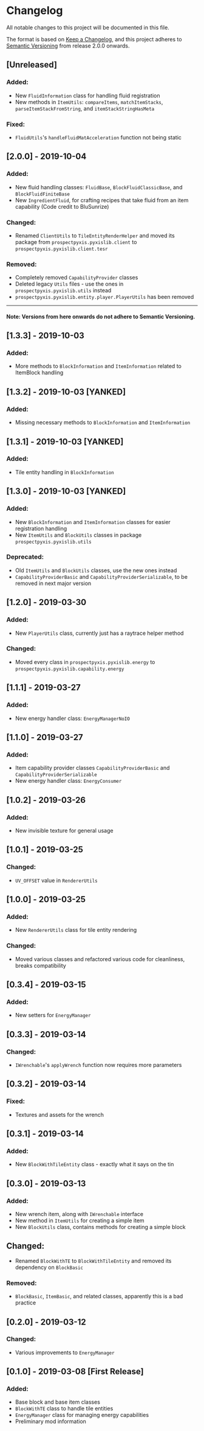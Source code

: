 # Changelog
All notable changes to this project will be documented in this file.

The format is based on [Keep a Changelog](https://keepachangelog.com/en/1.0.0/), and this project adheres to [Semantic Versioning](https://semver.org/spec/v2.0.0.html) from release 2.0.0 onwards.

## [Unreleased]
### Added:
- New `FluidInformation` class for handling fluid registration
- New methods in `ItemUtils`: `compareItems`, `matchItemStacks`, `parseItemStackFromString`, and `itemStackStringHasMeta`
### Fixed:
- `FluidUtils`'s `handleFluidMatAcceleration` function not being static

## [2.0.0] - 2019-10-04
### Added:
- New fluid handling classes: `FluidBase`, `BlockFluidClassicBase`, and `BlockFluidFiniteBase`
- New `IngredientFluid`, for crafting recipes that take fluid from an item capability (Code credit to BluSunrize)

### Changed:
- Renamed `ClientUtils` to `TileEntityRenderHelper` and moved its package from `prospectpyxis.pyxislib.client` to `prospectpyxis.pyxislib.client.tesr`

### Removed:
- Completely removed `CapabilityProvider` classes
- Deleted legacy `Utils` files - use the ones in `prospectpyxis.pyxislib.utils` instead
- `prospectpyxis.pyxislib.entity.player.PlayerUtils` has been removed

---
#### Note: Versions from here onwards do not adhere to Semantic Versioning.

## [1.3.3] - 2019-10-03
### Added:
- More methods to `BlockInformation` and `ItemInformation` related to ItemBlock handling

## [1.3.2] - 2019-10-03 [YANKED]
### Added:
- Missing necessary methods to `BlockInformation` and `ItemInformation`

## [1.3.1] - 2019-10-03 [YANKED]
### Added:
- Tile entity handling in `BlockInformation`

## [1.3.0] - 2019-10-03 [YANKED]
### Added:
- New `BlockInformation` and `ItemInformation` classes for easier registration handling
- New `ItemUtils` and `BlockUtils` classes in package `prospectpyxis.pyxislib.utils`

### Deprecated:
- Old `ItemUtils` and `BlockUtils` classes, use the new ones instead
- `CapabilityProviderBasic` and `CapabilityProviderSerializable`, to be removed in next major version

## [1.2.0] - 2019-03-30
### Added:
- New `PlayerUtils` class, currently just has a raytrace helper method

### Changed:
- Moved every class in `prospectpyxis.pyxislib.energy` to `prospectpyxis.pyxislib.capability.energy`

## [1.1.1] - 2019-03-27
### Added:
- New energy handler class: `EnergyManagerNoIO`

## [1.1.0] - 2019-03-27
### Added:
- Item capability provider classes `CapabilityProviderBasic` and `CapabilityProviderSerializable`
- New energy handler class: `EnergyConsumer`

## [1.0.2] - 2019-03-26
### Added:
- New invisible texture for general usage

## [1.0.1] - 2019-03-25
### Changed:
- `UV_OFFSET` value in `RendererUtils`

## [1.0.0] - 2019-03-25
### Added:
- New `RendererUtils` class for tile entity rendering

### Changed:
- Moved various classes and refactored various code for cleanliness, breaks compatibility

## [0.3.4] - 2019-03-15
### Added:
- New setters for `EnergyManager`

## [0.3.3] - 2019-03-14
### Changed:
- `IWrenchable`'s `applyWrench` function now requires more parameters

## [0.3.2] - 2019-03-14
### Fixed:
- Textures and assets for the wrench

## [0.3.1] - 2019-03-14
### Added:
- New `BlockWithTileEntity` class - exactly what it says on the tin

## [0.3.0] - 2019-03-13
### Added:
- New wrench item, along with `IWrenchable` interface
- New method in `ItemUtils` for creating a simple item
- New `BlockUtils` class, contains methods for creating a simple block

## Changed:
- Renamed `BlockWithTE` to `BlockWithTileEntity` and removed its dependency on `BlockBasic`

### Removed:
- `BlockBasic`, `ItemBasic`, and related classes, apparently this is a bad practice

## [0.2.0] - 2019-03-12
### Changed:
- Various improvements to `EnergyManager`

## [0.1.0] - 2019-03-08 [First Release]
### Added:
- Base block and base item classes
- `BlockWithTE` class to handle tile entities
- `EnergyManager` class for managing energy capabilities
- Preliminary mod information